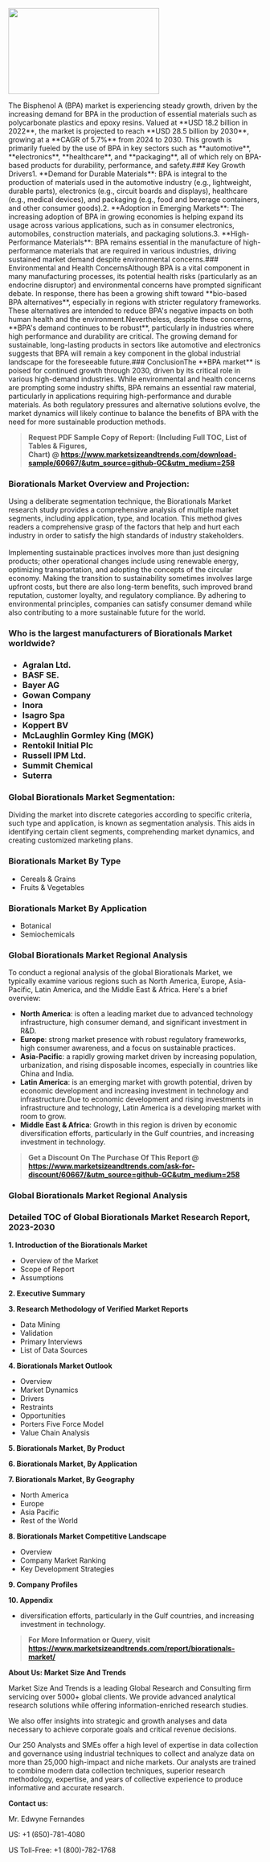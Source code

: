 <p><img class="alignnone size-medium wp-image-20088" src="https://ffe5etoiles.com/wp-content/uploads/2024/12/MST1-300x171.png" alt="" width="300" height="171" /></p>The Bisphenol A (BPA) market is experiencing steady growth, driven by the increasing demand for BPA in the production of essential materials such as polycarbonate plastics and epoxy resins. Valued at **USD 18.2 billion in 2022**, the market is projected to reach **USD 28.5 billion by 2030**, growing at a **CAGR of 5.7%** from 2024 to 2030. This growth is primarily fueled by the use of BPA in key sectors such as **automotive**, **electronics**, **healthcare**, and **packaging**, all of which rely on BPA-based products for durability, performance, and safety.### Key Growth Drivers1. **Demand for Durable Materials**: BPA is integral to the production of materials used in the automotive industry (e.g., lightweight, durable parts), electronics (e.g., circuit boards and displays), healthcare (e.g., medical devices), and packaging (e.g., food and beverage containers, and other consumer goods).2. **Adoption in Emerging Markets**: The increasing adoption of BPA in growing economies is helping expand its usage across various applications, such as in consumer electronics, automobiles, construction materials, and packaging solutions.3. **High-Performance Materials**: BPA remains essential in the manufacture of high-performance materials that are required in various industries, driving sustained market demand despite environmental concerns.### Environmental and Health ConcernsAlthough BPA is a vital component in many manufacturing processes, its potential health risks (particularly as an endocrine disruptor) and environmental concerns have prompted significant debate. In response, there has been a growing shift toward **bio-based BPA alternatives**, especially in regions with stricter regulatory frameworks. These alternatives are intended to reduce BPA's negative impacts on both human health and the environment.Nevertheless, despite these concerns, **BPA's demand continues to be robust**, particularly in industries where high performance and durability are critical. The growing demand for sustainable, long-lasting products in sectors like automotive and electronics suggests that BPA will remain a key component in the global industrial landscape for the foreseeable future.### ConclusionThe **BPA market** is poised for continued growth through 2030, driven by its critical role in various high-demand industries. While environmental and health concerns are prompting some industry shifts, BPA remains an essential raw material, particularly in applications requiring high-performance and durable materials. As both regulatory pressures and alternative solutions evolve, the market dynamics will likely continue to balance the benefits of BPA with the need for more sustainable production methods.</p><blockquote id="" class=""><strong>Request PDF Sample Copy of Report: (Including Full TOC, List of Tables &amp; Figures, Chart)&nbsp;@&nbsp;<strong><a href="https://www.marketsizeandtrends.com/download-sample/60667/&utm_source=github-GC&utm_medium=258" target="_blank">https://www.marketsizeandtrends.com/download-sample/60667/&utm_source=github-GC&utm_medium=258</a></strong></strong></blockquote><h3 id="" class="">Biorationals Market&nbsp;Overview and Projection:</h3><p id="" class="">Using a deliberate segmentation technique, the Biorationals Market research study provides a comprehensive analysis of multiple market segments, including application, type, and location. This method gives readers a comprehensive grasp of the factors that help and hurt each industry in order to satisfy the high standards of industry stakeholders. <br /> <br />Implementing sustainable practices involves more than just designing products; other operational changes include using renewable energy, optimizing transportation, and adopting the concepts of the circular economy. Making the transition to sustainability sometimes involves large upfront costs, but there are also long-term benefits, such improved brand reputation, customer loyalty, and regulatory compliance. By adhering to environmental principles, companies can satisfy consumer demand while also contributing to a more sustainable future for the world.</p><h3 id="" class="">Who is the largest manufacturers of&nbsp;Biorationals Market worldwide?</h3><h3 class=""><p><ul><li>Agralan Ltd. </li><li> BASF SE. </li><li> Bayer AG </li><li> Gowan Company </li><li> Inora </li><li> Isagro Spa </li><li> Koppert BV </li><li> McLaughlin Gormley King (MGK) </li><li> Rentokil Initial Plc </li><li> Russell IPM Ltd. </li><li> Summit Chemical </li><li> Suterra</li></ul></p></h3><h3 id="" class="">Global&nbsp;Biorationals Market Segmentation:</h3><p id="" class="">Dividing the market into discrete categories according to specific criteria, such type and application, is known as segmentation analysis. This aids in identifying certain client segments, comprehending market dynamics, and creating customized marketing plans.</p><h3 id="" class="">Biorationals Market&nbsp;By Type</h3><p><p><ul><li>Cereals & Grains </li><li> Fruits & Vegetables</p></li></ul></p></p><h3 id="" class="">Biorationals Market&nbsp;By Application</h3><p class=""><p><ul><li>Botanical </li><li> Semiochemicals</li></ul></p></p><h3 id="" class="">Global Biorationals Market Regional Analysis</h3><p id="" class="">To conduct a regional analysis of the global Biorationals Market, we typically examine various regions such as North America, Europe, Asia-Pacific, Latin America, and the Middle East &amp; Africa. Here's a brief overview:</p><ul><li><strong>North America</strong>: is often a leading market due to advanced technology infrastructure, high consumer demand, and significant investment in R&amp;D.</li><li><strong>Europe</strong>: strong market presence with robust regulatory frameworks, high consumer awareness, and a focus on sustainable practices.</li><li><strong>Asia-Pacific</strong>: a rapidly growing market driven by increasing population, urbanization, and rising disposable incomes, especially in countries like China and India.</li><li><strong>Latin America</strong>: is an emerging market with growth potential, driven by economic development and increasing investment in technology and infrastructure.Due to economic development and rising investments in infrastructure and technology, Latin America is a developing market with room to grow.</li><li><strong>Middle East &amp; Africa</strong>: Growth in this region is driven by economic diversification efforts, particularly in the Gulf countries, and increasing investment in technology.</li></ul><blockquote id="" class=""><strong>Get a Discount On The Purchase Of This Report @ <strong><a href="https://www.marketsizeandtrends.com/ask-for-discount/60667/&utm_source=github-GC&utm_medium=258" target="_blank">https://www.marketsizeandtrends.com/ask-for-discount/60667/&utm_source=github-GC&utm_medium=258</a></strong></strong></blockquote><h3 id="" class="">Global Biorationals Market Regional Analysis</h3><h3 id="" class="">Detailed TOC of Global Biorationals Market Research Report, 2023-2030</h3><p id="" class=""><strong>1. Introduction of the Biorationals Market</strong></p><ul><li>Overview of the Market</li><li>Scope of Report</li><li>Assumptions</li></ul><p id="" class=""><strong>2. Executive Summary</strong></p><p id="" class=""><strong>3. Research Methodology of Verified Market Reports</strong></p><ul><li>Data Mining</li><li>Validation</li><li>Primary Interviews</li><li>List of Data Sources</li></ul><p id="" class=""><strong>4. Biorationals Market Outlook</strong></p><ul><li>Overview</li><li>Market Dynamics</li><li>Drivers</li><li>Restraints</li><li>Opportunities</li><li>Porters Five Force Model</li><li>Value Chain Analysis</li></ul><p id="" class=""><strong>5. Biorationals Market, By Product</strong></p><p id="" class=""><strong>6. Biorationals Market, By Application</strong></p><p id="" class=""><strong>7. Biorationals Market, By Geography</strong></p><ul><li>North America</li><li>Europe</li><li>Asia Pacific</li><li>Rest of the World</li></ul><p id="" class=""><strong>8. Biorationals Market Competitive Landscape</strong></p><ul><li>Overview</li><li>Company Market Ranking</li><li>Key Development Strategies</li></ul><p id="" class=""><strong>9. Company Profiles</strong></p><p id="" class=""><strong>10. Appendix</strong></p><ul><li>diversification efforts, particularly in the Gulf countries, and increasing investment in technology.</li></ul><blockquote id="" class=""><strong>For More Information or Query, visit <strong><strong><a href="https://www.marketsizeandtrends.com/report/biorationals-market/" target="_blank">https://www.marketsizeandtrends.com/report/biorationals-market/</a></strong></strong></strong></blockquote><p id="" class=""><strong>About Us: Market Size And Trends</strong></p><p id="" class="">Market Size And Trends is a leading Global Research and Consulting firm servicing over 5000+ global clients. We provide advanced analytical research solutions while offering information-enriched research studies.</p><p id="" class="">We also offer insights into strategic and growth analyses and data necessary to achieve corporate goals and critical revenue decisions.</p><p id="" class="">Our 250 Analysts and SMEs offer a high level of expertise in data collection and governance using industrial techniques to collect and analyze data on more than 25,000 high-impact and niche markets. Our analysts are trained to combine modern data collection techniques, superior research methodology, expertise, and years of collective experience to produce informative and accurate research.</p><p id="" class=""><strong>Contact us:</strong></p><p id="" class="">Mr. Edwyne Fernandes</p><p id="" class="">US: +1 (650)-781-4080</p><p id="" class="">US Toll-Free: +1 (800)-782-1768</p>
